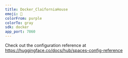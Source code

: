```yaml
---
title: Docker_ClaiforniaHouse
emoji: 🐳
colorFrom: purple
colorTo: gray
sdk: docker
app_port: 7860
---
```

Check out the configuration reference at https://huggingface.co/docs/hub/spaces-config-reference
